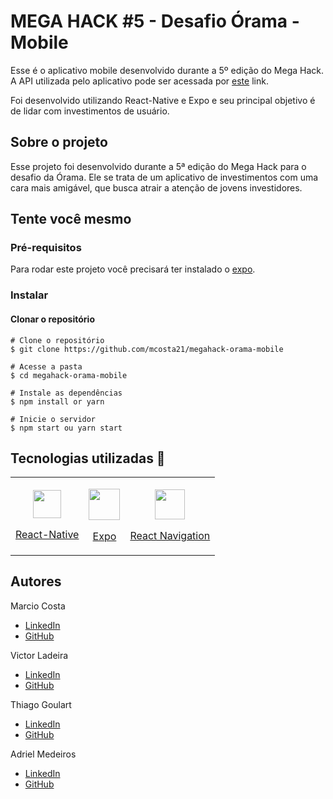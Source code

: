 # MEGA HACK #5 - Desafio Órama - Mobile

Esse é o aplicativo mobile desenvolvido durante a 5º edição do Mega Hack. A API utilizada pelo aplicativo pode ser acessada por [este](https://github.com/mcosta21/megahack-orama-mobile) link.

Foi desenvolvido utilizando React-Native e Expo e seu principal objetivo é de lidar com investimentos de usuário.

## Sobre o projeto

Esse projeto foi desenvolvido durante a 5ª edição do Mega Hack para o desafio da Órama. Ele se trata de um aplicativo de investimentos com uma cara mais amigável, que busca atrair a atenção de jovens investidores.

## Tente você mesmo

### Pré-requisitos
Para rodar este projeto você precisará ter instalado o [expo](https://docs.expo.io).

### Instalar
#### Clonar o repositório

```
# Clone o repositório
$ git clone https://github.com/mcosta21/megahack-orama-mobile

# Acesse a pasta
$ cd megahack-orama-mobile

# Instale as dependências
$ npm install or yarn

# Inicie o servidor
$ npm start ou yarn start
```

## Tecnologias utilizadas 🤖

<table style="width: 100% !important">
  <tr></tr>
  <td align="center">
  <p></p>
    <a href="https://reactnative.dev">
    <img src="https://cdn.auth0.com/blog/react-js/react.png" width="45"/>
    <p>React-Native</p>
    </a>
  </td>
  
  <td align="center">
   <p></p>
    <a href="https://expo.io">
    <img src="https://docs.expo.io/static/images/header/sdk.svg" width="50"/>
    <p>Expo</p>
    </a>
  </td>
  
  <td align="center">
   <p></p>
    <a href="https://reactnavigation.org">
    <img src="https://reactnavigation.org/img/spiro.svg" width="48"/>
    <p>React Navigation</p>
    </a>
  </td>
<table>

## Autores

Marcio Costa 
- [LinkedIn](https://www.linkedin.com/in/marcio-costa-03131a149/) 
- [GitHub](https://github.com/mcosta21)

Victor Ladeira 
- [LinkedIn](https://linkedin.com/in/ladeira1/)
- [GitHub](https://github.com/ladeira1)

Thiago Goulart
- [LinkedIn](https://www.linkedin.com/in/othiagogoulart/)
- [GitHub](https://github.com/thiagogoulart95)

Adriel Medeiros 
- [LinkedIn](https://www.linkedin.com/in/adriel-medeiros-a69b03128/)
- [GitHub](https://github.com/Adriel2105)